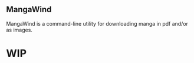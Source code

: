 ## MangaWind  
MangaWind is a command-line utility for downloading manga in pdf and/or as images.

# WIP

